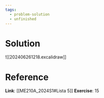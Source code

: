 ```yaml
---
tags:
  - problem-solution
  - unfinished
---
```

# Solution
![[202406261218.excalidraw]]

# Reference
**Link**: [[ME210A_2024S1#Lista 5]]
**Exercise**: 15